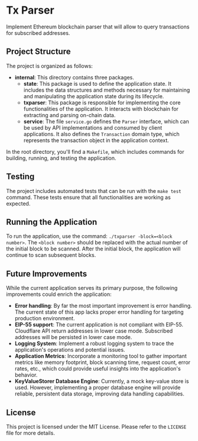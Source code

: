 # Tx Parser
Implement Ethereum blockchain parser that will allow to query transactions for subscribed addresses.

## Project Structure

The project is organized as follows:

- **internal**: This directory contains three packages.
  - **state**: This package is used to define the application state. It includes the data structures and methods necessary for maintaining and manipulating the application state during its lifecycle.
  - **txparser**: This package is responsible for implementing the core functionalities of the application. It interacts with blockchain for extracting and parsing on-chain data.
  - **service**: The file `service.go` defines the `Parser` interface, which can be used by API implementations and consumed by client applications. It also defines the `Transaction` domain type, which represents the transaction object in the application context.
  
In the root directory, you'll find a `Makefile`, which includes commands for building, running, and testing the application.

## Testing

The project includes automated tests that can be run with the `make test` command. These tests ensure that all functionalities are working as expected.

## Running the Application

To run the application, use the command: `./txparser -block=<block number>`. The `<block number>` should be replaced with the actual number of the initial block to be scanned. After the initial block, the application will continue to scan subsequent blocks.

## Future Improvements

While the current application serves its primary purpose, the following improvements could enrich the application:

- **Error handling**: By far the most important improvement is error handling. The current state of this app lacks proper error handling for targeting production environment.
- **EIP-55 support**: The current application is not compliant with EIP-55. Cloudflare API return addresses in lower case mode. Subscribed addresses will be persisted in lower case mode.
- **Logging System**: Implement a robust logging system to trace the application's operations and potential issues.
- **Application Metrics**: Incorporate a monitoring tool to gather important metrics like memory footprint, block scanning time, request count, error rates, etc., which could provide useful insights into the application's behavior.
- **KeyValueStorer Database Engine**: Currently, a mock key-value store is used. However, implementing a proper database engine will provide reliable, persistent data storage, improving data handling capabilities.


## License

This project is licensed under the MIT License. Please refer to the `LICENSE` file for more details.



